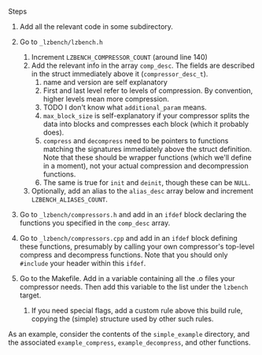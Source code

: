 
Steps

 1. Add all the relevant code in some subdirectory.
 1. Go to `_lzbench/lzbench.h`
    1. Increment `LZBENCH_COMPRESSOR_COUNT` (around line 140)
    1. Add the relevant info in the array `comp_desc`. The fields are described in the struct immediately above it (`compressor_desc_t`).
        1. name and version are self explanatory
        1. First and last level refer to levels of compression. By convention, higher levels mean more compression.
        1. TODO I don't know what `additional_param` means.
        1. `max_block_size` is self-explanatory if your compressor splits the data into blocks and compresses each block (which it probably does).
        1. `compress` and `decompress` need to be pointers to functions matching the signatures immediately above the struct definition. Note that these should be wrapper functions (which we'll define in a moment), not your actual compression and decompression functions.
        1. The same is true for `init` and `deinit`, though these can be `NULL`.
    1. Optionally, add an alias to the `alias_desc` array below and increment `LZBENCH_ALIASES_COUNT`.
 1. Go to `_lzbench/compressors.h` and add in an `ifdef` block declaring the functions you specified in the `comp_desc` array.
 1. Go to `_lzbench/compressors.cpp` and add in an `ifdef` block defining these functions, presumably by calling your own compressor's top-level compress and decompress functions. Note that you should only `#include` your header within this `ifdef`.

 1. Go to the Makefile. Add in a variable containing all the .o files your compressor needs. Then add this variable to the list under the `lzbench` target.
    1. If you need special flags, add a custom rule above this build rule, copying the (simple) structure used by other such rules.


As an example, consider the contents of the `simple_example` directory, and the associated `example_compress`, `example_decompress`, and other functions.

